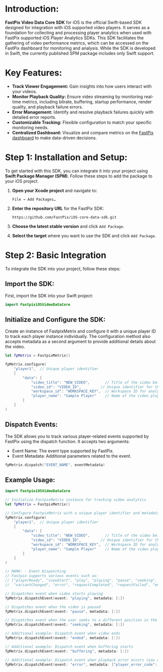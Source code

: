 
# Introduction:

**FastPix Video Data Core SDK** for iOS is the official Swift-based SDK designed for integration with iOS supported video players. It serves as a foundation for collecting and processing player analytics when used with FastPix supported iOS Player Analytics SDKs. This SDK facilitates the gathering of video performance metrics, which can be accessed on the FastPix dashboard for monitoring and analysis. While the SDK is developed in Swift, the currently published SPM package includes only Swift support.

# Key Features:

- **Track Viewer Engagement:** Gain insights into how users interact with your videos.
- **Monitor Playback Quality:** Ensure video streaming by monitoring real-time metrics, including bitrate, buffering, startup performance, render quality, and playback failure errors.
- **Error Management:** Identify and resolve playback failures quickly with detailed error reports.
- **Customizable Tracking:** Flexible configuration to match your specific monitoring needs.
- **Centralized Dashboard:** Visualize and compare metrics on the [FastPix dashboard](https://dashboard.fastpix.io) to make data-driven decisions.

# Step 1: Installation and Setup:

To get started with this SDK, you can integrate it into your project using **Swift Package Manager (SPM)**. Follow these steps to add the package to your iOS project.

1. **Open your Xcode project** and navigate to:
   ```
   File → Add Packages…
   ```

2. **Enter the repository URL** for the FastPix SDK:
   ```
   https://github.com/FastPix/iOS-core-data-sdk.git
   ```

3. **Choose the latest stable version** and click `Add Package`.

4. **Select the target** where you want to use the SDK and click `Add Package`.

# Step 2: Basic Integration

To integrate the SDK into your project, follow these steps:

## Import the SDK:

First, import the SDK into your Swift project:

```swift
import FastpixiOSVideoDataCore
```

##  Initialize and Configure the SDK:

Create an instance of FastpixMetrix and configure it with a unique player ID to track each player instance individually. The configuration method also accepts metadata as a second argument to provide additional details about the video.

```swift
let fpMetrix = FastpixMetrix()

fpMetrix.configure(
    "player1",  // Unique player identifier
    [
        "data": [
            "video_title": "NEW_VIDEO",       // Title of the video being played
            "video_id": "VIDEO_ID",         // Unique identifier for the video
            "workspace_id": "WORKSPACE_KEY",  // Workspace ID for analytics tracking
            "player_name": "Sample Player"    // Name of the video player
        ]
    ]
)
```
## Dispatch Events:

The SDK allows you to track various player-related events supported by FastPix using the dispatch function. It accepts two arguments:

- Event Name: The event type supported by FastPix.
- Event Metadata: Additional parameters related to the event.

```swift
fpMetrix.dispatch("EVENT_NAME", eventMetadata)
```
## Example Usage:

```swift
import FastpixiOSVideoDataCore

// Initialize FastpixMetrix instance for tracking video analytics
let fpMetrix = FastpixMetrix()

// Configure FastpixMetrix with a unique player identifier and metadata
fpMetrix.configure(
    "player1",  // Unique player identifier
    [   
        "data": [
            "video_title": "NEW_VIDEO",       // Title of the video being played
            "video_id": "VIDEO_ID",         // Unique identifier for the video
            "workspace_id": "WORKSPACE_KEY",  // Workspace ID for analytics tracking
            "player_name": "Sample Player"    // Name of the video player
        ]
    ]
)

// MARK: - Event Dispatching
// Fastpix supports various events such as: 
// ["playerReady", "viewStart", "play", "playing", "pause", "seeking", "seeked", "buffering", "buffered", 
//  "variantChanged", "error", "requestCompleted", "requestFailed", "ended", "viewCompleted", "videoChange"]

// Dispatches event when video starts playing
fpMetrix.dispatchEvent(event: "playing", metadata: [:]) 

// Dispatches event when the video is paused
fpMetrix.dispatchEvent(event: "pause", metadata: [:])

// Dispatches event when the user seeks to a different position in the video
fpMetrix.dispatchEvent(event: "seeking", metadata: [:])

// Additional example: Dispatch event when video ends
fpMetrix.dispatchEvent(event: "ended", metadata: [:])

// Additional example: Dispatch event when buffering starts
fpMetrix.dispatchEvent(event: "buffering", metadata: [:])

// Additional example: Dispatch event when playback error occurs (you can pass error details in metadata)
fpMetrix.dispatchEvent(event: "error", metadata: ["player_error_code": "404", "player_error_message": "Video not found"])
```
